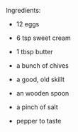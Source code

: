 Ingredients:

- 12 eggs
- 6 tsp sweet cream
- 1 tbsp butter
- a bunch of chives
- a good, old skillt
- an wooden spoon

- a pinch of salt
- pepper to taste
